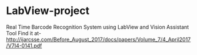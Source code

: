 # LabView-project
Real Time Barcode Recognition System using LabView and Vision Assistant Tool
Find it at- http://ijarcsse.com/Before_August_2017/docs/papers/Volume_7/4_April2017/V7I4-0141.pdf
